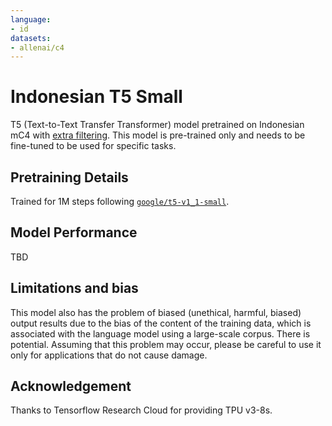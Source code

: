 ```yaml
---
language:
- id
datasets:
- allenai/c4
---
```

# Indonesian T5 Small


T5 (Text-to-Text Transfer Transformer) model pretrained on Indonesian mC4 with [extra filtering](https://github.com/Wikidepia/indonesian_datasets/tree/master/dump/mc4). This model is pre-trained only and needs to be fine-tuned to be used for specific tasks.

## Pretraining Details

Trained for 1M steps following [`google/t5-v1_1-small`](https://huggingface.co/google/t5-v1_1-small).

## Model Performance

TBD

## Limitations and bias

This model also has the problem of biased (unethical, harmful, biased) output results due to the bias of the content of the training data, which is associated with the language model using a large-scale corpus. There is potential. Assuming that this problem may occur, please be careful to use it only for applications that do not cause damage.

## Acknowledgement

Thanks to Tensorflow Research Cloud for providing TPU v3-8s.